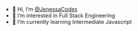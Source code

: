 - 👋 Hi, I’m [@JenessaCodes](https://www.github.com/JenessaCodes)
- 👀 I’m interested in Full Stack Engineering
- 🌱 I’m currently learning Intermediate Javascript

<!---
NaniPeters/NaniPeters is a ✨ special ✨ repository because its `README.md` (this file) appears on your GitHub profile.
You can click the Preview link to take a look at your changes.
--->
